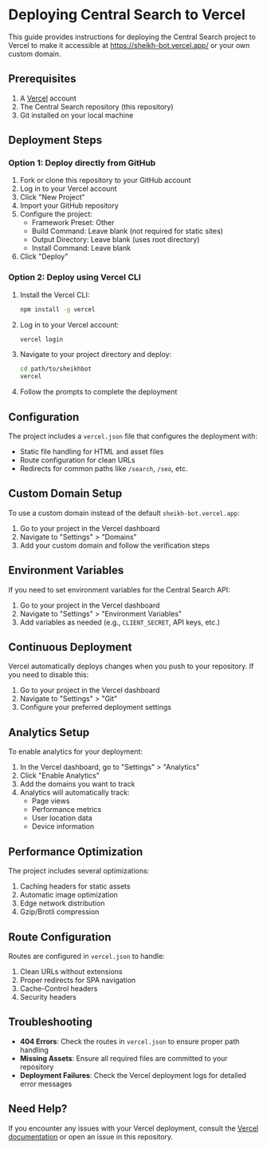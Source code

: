 # Deploying Central Search to Vercel

This guide provides instructions for deploying the Central Search project to Vercel to make it accessible at https://sheikh-bot.vercel.app/ or your own custom domain.

## Prerequisites

1. A [Vercel](https://vercel.com/) account
2. The Central Search repository (this repository)
3. Git installed on your local machine

## Deployment Steps

### Option 1: Deploy directly from GitHub

1. Fork or clone this repository to your GitHub account
2. Log in to your Vercel account
3. Click "New Project"
4. Import your GitHub repository
5. Configure the project:
   - Framework Preset: Other
   - Build Command: Leave blank (not required for static sites)
   - Output Directory: Leave blank (uses root directory)
   - Install Command: Leave blank
6. Click "Deploy"

### Option 2: Deploy using Vercel CLI

1. Install the Vercel CLI:
   ```bash
   npm install -g vercel
   ```

2. Log in to your Vercel account:
   ```bash
   vercel login
   ```

3. Navigate to your project directory and deploy:
   ```bash
   cd path/to/sheikhbot
   vercel
   ```

4. Follow the prompts to complete the deployment

## Configuration

The project includes a `vercel.json` file that configures the deployment with:

- Static file handling for HTML and asset files
- Route configuration for clean URLs
- Redirects for common paths like `/search`, `/seo`, etc.

## Custom Domain Setup

To use a custom domain instead of the default `sheikh-bot.vercel.app`:

1. Go to your project in the Vercel dashboard
2. Navigate to "Settings" > "Domains"
3. Add your custom domain and follow the verification steps

## Environment Variables

If you need to set environment variables for the Central Search API:

1. Go to your project in the Vercel dashboard
2. Navigate to "Settings" > "Environment Variables"
3. Add variables as needed (e.g., `CLIENT_SECRET`, API keys, etc.)

## Continuous Deployment

Vercel automatically deploys changes when you push to your repository. If you need to disable this:

1. Go to your project in the Vercel dashboard
2. Navigate to "Settings" > "Git"
3. Configure your preferred deployment settings

## Analytics Setup

To enable analytics for your deployment:

1. In the Vercel dashboard, go to "Settings" > "Analytics"
2. Click "Enable Analytics"
3. Add the domains you want to track
4. Analytics will automatically track:
   - Page views
   - Performance metrics
   - User location data
   - Device information

## Performance Optimization

The project includes several optimizations:

1. Caching headers for static assets
2. Automatic image optimization
3. Edge network distribution
4. Gzip/Brotli compression

## Route Configuration

Routes are configured in `vercel.json` to handle:

1. Clean URLs without extensions
2. Proper redirects for SPA navigation
3. Cache-Control headers
4. Security headers

## Troubleshooting

- **404 Errors**: Check the routes in `vercel.json` to ensure proper path handling
- **Missing Assets**: Ensure all required files are committed to your repository
- **Deployment Failures**: Check the Vercel deployment logs for detailed error messages

## Need Help?

If you encounter any issues with your Vercel deployment, consult the [Vercel documentation](https://vercel.com/docs) or open an issue in this repository.